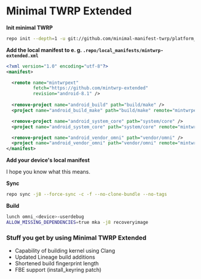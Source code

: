 # Minimal TWRP Extended

**Init minimal TWRP**

```bash
repo init --depth=1 -u git://github.com/minimal-manifest-twrp/platform_manifest_twrp_omni.git -b twrp-8.1
```

**Add the local manifest to e. g. `.repo/local_manifests/mintwrp-extended.xml`**

```xml
<?xml version="1.0" encoding="utf-8"?>
<manifest>

  <remote name="mintwrpext"
          fetch="https://github.com/mintwrp-extended"
          revision="android-8.1" />
  
  <remove-project name="android_build" path="build/make" />
  <project name="android_build_make" path="build/make" remote="mintwrpext" />

  <remove-project name="android_system_core" path="system/core" />
  <project name="android_system_core" path="system/core" remote="mintwrpext" />

  <remove-project name="android_vendor_omni" path="vendor/omni" />
  <project name="android_vendor_omni" path="vendor/omni" remote="mintwrpext" />
</manifest>
```

**Add your device's local manifest**

I hope you know what this means.

**Sync**

```bash
repo sync -j8 --force-sync -c -f --no-clone-bundle --no-tags
```

**Build**

```bash
lunch omni_<device>-userdebug
ALLOW_MISSING_DEPENDENCIES=true mka -j8 recoveryimage
```

### Stuff you get by using Minimal TWRP Extended

 - Capability of building kernel using Clang
 - Updated Lineage build additions
 - Shortened build fingerprint length
 - FBE support (install_keyring patch)
